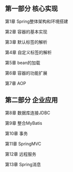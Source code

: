 ## 第一部分 核心实现

第1章 Spring整体架构和环境搭建

第2章 容器的基本实现

第3章 默认标签的解析

第4章 自定义标签的解析

第5章 bean的加载

第6章 容器的功能扩展

第7章 AOP


## 第二部分 企业应用

第8章 数据库连接JDBC

第9章 整合MyBatis

第10章 事务

第11章 SpringMVC

第12章 远程服务

第13章 Spring消息
